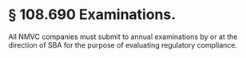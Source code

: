 # § 108.690   Examinations.

All NMVC companies must submit to annual examinations by or at the direction of SBA for the purpose of evaluating regulatory compliance.




